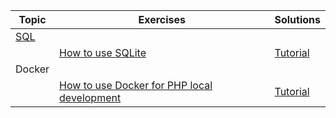 | **Topic**  | Exercises                                                    | Solutions                                         |
| ---------- | ------------------------------------------------------------ | ------------------------------------------------- |
| <u>SQL</u> |                                                              |                                                   |
|            | [How to use SQLite](/teaching/howto/sqlite/)                 | [Tutorial](/teaching/howto/sqlite/)               |
| Docker     |                                                              |                                                   |
|            | [How to use Docker for PHP local development](/teaching/howto/local_dev_with_docker) | [Tutorial](/teaching/howto/local_dev_with_docker) |

